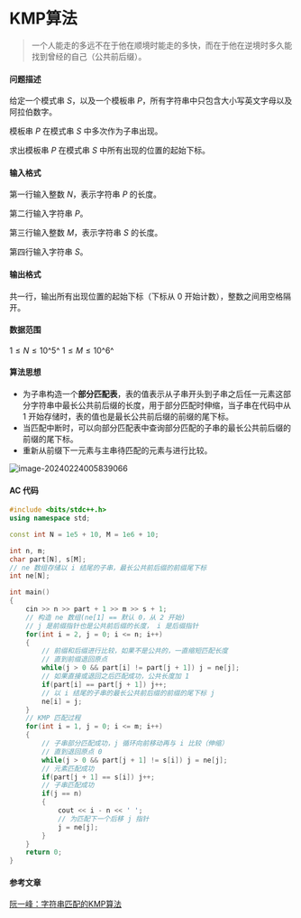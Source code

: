 # KMP算法

> 一个人能走的多远不在于他在顺境时能走的多快，而在于他在逆境时多久能找到曾经的自己（公共前后缀）。
>

#### 问题描述

给定一个模式串 $S$，以及一个模板串 $P$，所有字符串中只包含大小写英文字母以及阿拉伯数字。

模板串 $P$ 在模式串 $S$ 中多次作为子串出现。

求出模板串 $P$ 在模式串 $S$ 中所有出现的位置的起始下标。

#### 输入格式

第一行输入整数 $N$，表示字符串 $P$ 的长度。

第二行输入字符串 $P$。

第三行输入整数 $M$，表示字符串 $S$ 的长度。

第四行输入字符串 $S$。

#### 输出格式

共一行，输出所有出现位置的起始下标（下标从 $0$ 开始计数），整数之间用空格隔开。

#### 数据范围

$1≤N≤10$^5^
$1≤M≤10$^6^

#### 算法思想

- 为子串构造一个**部分匹配表**，表的值表示从子串开头到子串之后任一元素这部分字符串中最长公共前后缀的长度，用于部分匹配时伸缩，当子串在代码中从 1 开始存储时，表的值也是最长公共前后缀的前缀的尾下标。
- 当匹配中断时，可以向部分匹配表中查询部分匹配的子串的最长公共前后缀的前缀的尾下标。
- 重新从前缀下一元素与主串待匹配的元素与进行比较。

![image-20240224005839066](https://cdn.jsdelivr.net/gh/chousinbin/Image/202402240058135.png)

#### AC 代码

```c++
#include <bits/stdc++.h>
using namespace std;

const int N = 1e5 + 10, M = 1e6 + 10;

int n, m;
char part[N], s[M];
// ne 数组存储以 i 结尾的子串，最长公共前后缀的前缀尾下标
int ne[N];

int main()
{
	cin >> n >> part + 1 >> m >> s + 1;
	// 构造 ne 数组(ne[1] == 默认 0，从 2 开始)
	// j 是前缀指针也是公共前后缀的长度， i 是后缀指针
	for(int i = 2, j = 0; i <= n; i++)
	{
		// 前缀和后缀进行比较，如果不是公共的，一直缩短匹配长度
		// 直到前缀退回原点
		while(j > 0 && part[i] != part[j + 1]) j = ne[j];
		// 如果直接或退回之后匹配成功，公共长度加 1
		if(part[i] == part[j + 1]) j++;
		// 以 i 结尾的子串的最长公共前后缀的前缀的尾下标 j
		ne[i] = j;
	}
	// KMP 匹配过程
	for(int i = 1, j = 0; i <= m; i++)
	{
		// 子串部分匹配成功，j 循环向前移动再与 i 比较（伸缩）
		// 直到退回原点 0
		while(j > 0 && part[j + 1] != s[i]) j = ne[j];
		// 元素匹配成功
		if(part[j + 1] == s[i]) j++;
		// 子串匹配成功
		if(j == n)
		{
			cout << i - n << ' ';
			// 为匹配下一个后移 j 指针
			j = ne[j];
		}
	}
	return 0;
}
```

#### 参考文章

[阮一峰：字符串匹配的KMP算法](https://www.ruanyifeng.com/blog/2013/05/Knuth%E2%80%93Morris%E2%80%93Pratt_algorithm.html)
